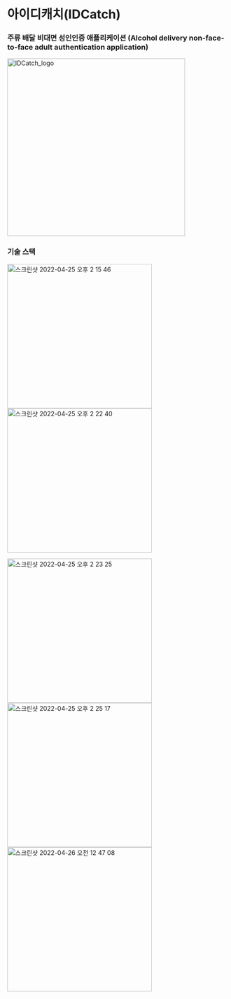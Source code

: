 # 아이디캐치(IDCatch)
<h3>주류 배달 비대면 성인인증 애플리케이션 (Alcohol delivery non-face-to-face adult authentication application)</h3>
<img width="406" alt="IDCatch_logo" src="https://user-images.githubusercontent.com/85854164/165124375-7e1af748-97d2-47de-ac94-e973804789a2.png">

<h3>기술 스택</h3>

<img width="330" alt="스크린샷 2022-04-25 오후 2 15 46" src="https://user-images.githubusercontent.com/85854164/165124758-0a935387-23c7-40bd-8a38-d5ed70f2b625.png"><img width="330" alt="스크린샷 2022-04-25 오후 2 22 40" src="https://user-images.githubusercontent.com/85854164/165124831-73270503-6c29-4abb-827b-430d40a8e88f.png">

<img width="330" alt="스크린샷 2022-04-25 오후 2 23 25" src="https://user-images.githubusercontent.com/85854164/165124869-104fbc8e-d105-4722-bc9d-492c5fb2a9a2.png"><img width="330" alt="스크린샷 2022-04-25 오후 2 25 17" src="https://user-images.githubusercontent.com/85854164/165124892-df727eda-561e-4538-be87-4cb822a7d151.png"><img width="330" alt="스크린샷 2022-04-26 오전 12 47 08" src="https://user-images.githubusercontent.com/85854164/165125421-2feb8301-46b7-485f-8b31-2c50cbe6aadc.png">

